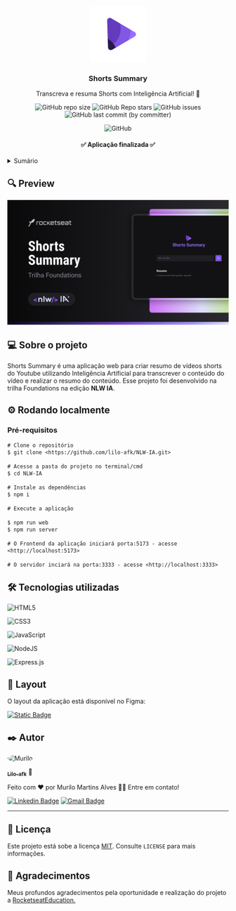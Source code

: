 <br />
<div align="center">
  <a href="#">
    <img src="./public/logo.svg" alt="Logo" width="130" height="130">
  </a>

  <h3 align="center">Shorts Summary</h3>

  <p align="center">
    Transcreva e resuma Shorts com Inteligência Artificial! 🚀
    <br />
    </div>

<div align="center">

![GitHub repo size](https://img.shields.io/github/repo-size/lilo-afk/NLW-IA)
![GitHub Repo stars](https://img.shields.io/github/stars/lilo-afk/NLW-IA)
![GitHub issues](https://img.shields.io/github/issues/lilo-afk/NLW-IA)
![GitHub last commit (by committer)](https://img.shields.io/github/last-commit/lilo-afk/NLW-IA?color=orange)

![GitHub](https://img.shields.io/github/license/lilo-afk/NLW-IA?color=yellow)

</div>

<h4 align="center"> 
	✅  Aplicação finalizada ✅
</h4>

<details>
  <summary>Sumário</summary>
  <ol>
    <li>
      <a href="#💻-sobre-o-projeto">Sobre o projeto</a>
    </li>
    <li>
      <a href="#🔍-preview">Preview</a>
    </li>
    <li>
      <a href="#⚙️-rodando-localmente">Rodando localmente</a>
        <li><a href="#🛠-tecnologias-utilizadas">Tecnologias utilizadas</a></li>
    </li>
    <li><a href="#🎨-layout">Layout</a></li>
    <li><a href="#✒️-autor">Autor</a></li>
    <li><a href="#📝-licença">Licença</a></li>
    <li><a href="#💜-agradecimentos">Agradecimentos</a></li>
  </ol>
</details>

## 🔍 Preview

<img src="./github/preview-image.png" width="600px">

## 💻 Sobre o projeto

<p>Shorts Summary é uma aplicação web para criar resumo de vídeos shorts do Youtube utilizando Inteligência Artificial para transcrever o conteúdo do vídeo e realizar o resumo do conteúdo. Esse projeto foi desenvolvido na trilha Foundations na edição <strong>NLW IA</strong>.
</p>

## ⚙️ Rodando localmente

### Pré-requisitos

```
# Clone o repositório
$ git clone <https://github.com/lilo-afk/NLW-IA.git>

# Acesse a pasta do projeto no terminal/cmd
$ cd NLW-IA

# Instale as dependências
$ npm i

# Execute a aplicação

$ npm run web
$ npm run server

# O Frontend da aplicação iniciará porta:5173 - acesse <http://localhost:5173>

# O servidor inciará na porta:3333 - acesse <http://localhost:3333>
```

## 🛠 Tecnologias utilizadas

![HTML5](https://img.shields.io/badge/html5-%23E34F26.svg?style=for-the-badge&logo=html5&logoColor=white)

![CSS3](https://img.shields.io/badge/css3-%231572B6.svg?style=for-the-badge&logo=css3&logoColor=white)

![JavaScript](https://img.shields.io/badge/javascript-%23323330.svg?style=for-the-badge&logo=javascript&logoColor=%23F7DF1E)

![NodeJS](https://img.shields.io/badge/node.js-6DA55F?style=for-the-badge&logo=node.js&logoColor=white)

![Express.js](https://img.shields.io/badge/express.js-%23404d59.svg?style=for-the-badge&logo=express&logoColor=%2361DAFB)

## 🎨 Layout

O layout da aplicação está disponível no Figma:

<a href="https://www.figma.com/community/file/1282823495335498952/shorts-summary-trilha-foundations" >![Static Badge](https://img.shields.io/badge/Acessar_Layout-Figma-8A2BE2)
</a>

## ✒️ Autor

<img  style="border-radius: 50%;"  src="https://avatars.githubusercontent.com/u/80017589?v=4"  width="100px;"  alt="Murilo"/>

<a href="https://github.com/lilo-afk" ><sub><b>Lilo-afk</b></sub></a> <a title="Fino señores">🍷</a>

Feito com ❤️ por Murilo Martins Alves 👋🏽 Entre em contato!

[![Linkedin Badge](https://img.shields.io/badge/-Murilo-blue?style=flat-square&logo=Linkedin&logoColor=white&link=https://www.linkedin.com/in/tgmarinho/)](https://www.linkedin.com/in/victor-silva-9485021b2/)
[![Gmail Badge](https://img.shields.io/badge/-mma.murilo@gmail.com-c14438?style=flat-square&logo=Gmail&logoColor=white&link=mailto:mma.murilo@gmail.com)](mailto:mma.murilo@gmail.com)

---

## 📝 Licença

Este projeto está sobe a licença [MIT](./LICENSE). Consulte `LICENSE` para mais informações.

## 💜 Agradecimentos

Meus profundos agradecimentos pela oportunidade e realização do projeto a <a href="https://github.com/rocketseat-education" >RocketseatEducation.</a>
